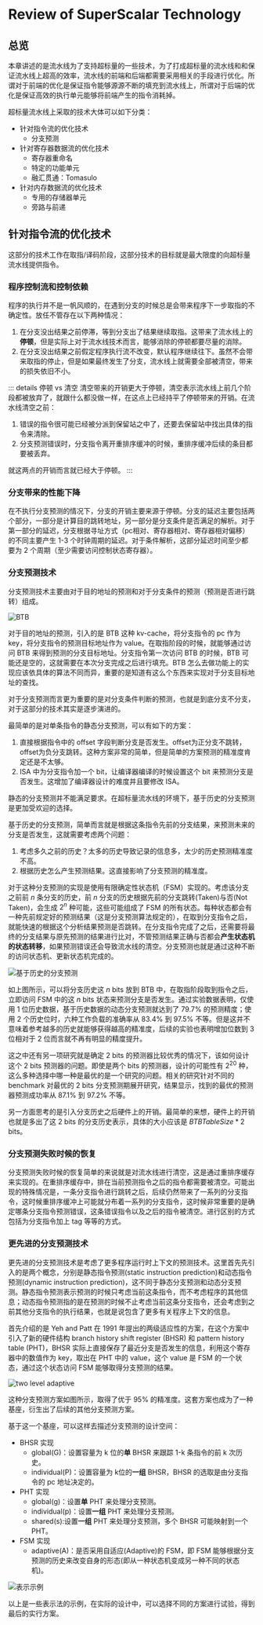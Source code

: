 # Review of SuperScalar Technology

## 总览

本章讲述的是流水线为了支持超标量的一些技术，为了打成超标量的流水线和和保证流水线上超高的效率，流水线的前端和后端都需要采用相关的手段进行优化。所谓对于前端的优化是保证指令能够源源不断的填充到流水线上，所谓对于后端的优化是保证高效的执行单元能够将前端产生的指令消耗掉。

超标量流水线上采取的技术大体可以如下分类：

- 针对指令流的优化技术
  - 分支预测
- 针对寄存器数据流的优化技术
  - 寄存器重命名
  - 特定的功能单元
  - 融汇贯通：Tomasulo
- 针对内存数据流的优化技术
  - 专用的存储器单元
  - 旁路与前递

## 针对指令流的优化技术

这部分的技术工作在取指/译码阶段，这部分技术的目标就是最大限度的向超标量流水线提供指令。

### 程序控制流和控制依赖

程序的执行并不是一帆风顺的，在遇到分支的时候总是会带来程序下一步取指的不确定性。放任不管存在以下两种情况：

1. 在分支没出结果之前停滞，等到分支出了结果继续取指。这带来了流水线上的**停顿**，但是实际上对于流水线技术而言，能够消除的停顿都要尽量的消除。
2. 在分支没出结果之前假定程序执行流不改变，默认程序继续往下。虽然不会带来取指的停止，但是如果最终发生了分支，流水线上就需要全部被清空，带来的损失依旧不小。

::: details 停顿 vs 清空
清空带来的开销更大于停顿，清空表示流水线上前几个阶段都被放弃了，就跟什么都没做一样，在这点上已经持平了停顿带来的开销。在流水线清空之前：

1. 错误的指令很可能已经被分派到保留站之中了，还要去保留站中找出具体的指令来清除。
2. 分支预测错误时，分支指令离开重排序缓冲的时候，重排序缓冲后续的条目都要被丢弃。

就这两点的开销而言就已经大于停顿。
:::

### 分支带来的性能下降

在不执行分支预测的情况下，分支的开销主要来源于停顿。分支的延迟主要包括两个部分，一部分是计算目的跳转地址，另一部分是分支条件是否满足的解析。对于第一部分的延迟，分支根据寻址方式（pc相对、寄存器相对、寄存器相对偏移）的不同主要产生 1-3 个时钟周期的延迟。对于条件解析，这部分延迟时间至少都要为 2 个周期（至少需要访问控制状态寄存器）。

### 分支预测技术

分支预测技术主要由对于目的地址的预测和对于分支条件的预测（预测是否进行跳转）组成。

![BTB](./images/ch5/btb.png)

对于目的地址的预测，引入的是 BTB 这种 kv-cache，将分支指令的 pc 作为 key，将分支指令的预测目标地址作为 value。在取指阶段的时候，就能够通过访问 BTB 来得到预测的分支目标地址。分支指令第一次访问 BTB 的时候，BTB 可能还是空的，这就需要在本次分支完成之后进行填充。BTB 怎么去做功能上的实现应该依具体的算法不同而异，重要的是知道有这么个东西来实现对于分支目标地址的查找。

对于分支预测而言更为重要的是对分支条件判断的预测，也就是到底分支不分支，对于这部分的技术其实是逐步演进的。

最简单的是对单条指令的静态分支预测，可以有如下的方案：

1. 直接根据指令中的 offset 字段判断分支是否发生。offset为正分支不跳转，offset为负分支跳转。这种方案非常的简单，但是简单的方案预测的精准度肯定还是不太够。
2. ISA 中为分支指令加一个 bit，让编译器编译的时候设置这个 bit 来预测分支是否发生。这增加了编译器设计的难度并且要修改 ISA。

静态的分支预测并不能满足要求。在超标量流水线的环境下，基于历史的分支预测是更加受欢迎的选择。

基于历史的分支预测，简单而言就是根据这条指令先前的分支结果，来预测未来的分支是否发生，这就需要考虑两个问题：

1. 考虑多久之前的历史？太多的历史导致记录的信息多，太少的历史预测精准度不高。
2. 根据历史怎么产生预测结果。这直接影响了分支预测的精准度。

对于这种分支预测的实现是使用有限确定性状态机（FSM）实现的。考虑该分支之前前 $n$ 条分支的历史，前 $n$ 分支的历史根据先前的分支跳转(Taken)与否(Not Taken)，会生成 $2^n$ 种可能，这些可能组成了 FSM 的所有状态。每种状态都会有一种先前规定好的预测结果（这是分支预测算法规定的），在取到分支指令之后，就能快速的根据这个分析结果预测是否跳转。在分支指令完成了之后，还需要将最终的分支结果与原先预测的结果进行比对，不管预测结果正确与否都会**产生状态机的状态转移**，如果预测错误还会导致流水线的清空。分支预测也就是通过这种不断的访问状态机、更新状态机完成的。

![基于历史的分支预测](./images/ch5/history_fsm_2bit.png)

如上图所示，可以将分支历史这 $n$ bits 放到 BTB 中，在取指阶段取到指令之后，立即访问 FSM 中的这 $n$ bits 状态来预测分支是否发生。通过实验数据表明，仅使用 1 位历史数据，基于历史数据的动态分支预测就达到了 $79.7\%$ 的预测精度；使用 2 个历史位时，六种工作负载的准确率从 $83.4\%$ 到 $97.5\%$ 不等。但是这并不意味着参考越多的历史就能够获得越高的精准度，后续的实验也表明增加位数到 3 位相对于 2 位而言就不再有明显的精度提升。

这之中还有另一项研究就是确定 2 bits 的预测器比较优秀的情况下，该如何设计这个 2 bits 预测器的问题。即使是两个 bits 的预测器，设计的可能性有 $2^20$ 种，这么多种选择中哪一种是最优的是一个研究的问题。相关的研究针对不同的 benchmark 对最优的 2 bits 分支预测期展开研究，结果显示，找到的最优的预测器预测成功率从 $87.1\%$ 到 $97.2\%$ 不等。

另一方面思考的是引入分支历史之后硬件上的开销。最简单的来想，硬件上的开销也就是多出了这 2 bits 的分支历史表示，具体的大小应该是 $BTB Table Size * 2$ bits。

### 分支预测失败时候的恢复

分支预测失败时候的恢复简单的来说就是对流水线进行清空，这是通过重排序缓存来实现的。在重排序缓存中，排在当前预测指令之后的指令都需要被清空。可能出现的特殊情况是，一条分支指令进行跳转之后，后续仍然带来了一系列的分支指令，这时候重排序缓冲上可能就分布着一系列的分支指令，这时候非常重要的是确定哪条分支指令预测错误，这条错误指令以及之后的指令被清空。进行区别的方式包括为分支指令加上 tag 等等的方式。

### 更先进的分支预测技术

更先进的分支预测技术是考虑了更多程序运行时上下文的预测技术。这里首先先引入的是两个概念，分别是静态指令预测(static instruction prediction)和动态指令预测(dynamic instruction prediction)，这不同于静态分支预测和动态分支预测。静态指令预测表示预测的时候只考虑当前这条指令，而不考虑程序的其他信息；动态指令预测指的是在预测的时候不止考虑当前这条分支指令，还会考虑到之前其他分支指令的执行结果，也就是说包含了更多有关程序上下文的信息。

首先介绍的是 Yeh and Patt 在 1991 年提出的两级适应性的方案，在这个方案中引入了新的硬件结构 branch history shift register (BHSR) 和 pattern history table (PHT)，BHSR 实际上直接保存了最近分支是否发生的信息，利用这个寄存器中的数值作为 key，取出在 PHT 中的 value，这个 value 是 FSM 的一个状态，通过这个状态访问 FSM 能够取得分支预测的结果。

![two level adaptive](./images/ch5/2_level_adaptive.png)

这种分支预测方案如图所示，取得了优于 $95\%$ 的精准度。这套方案也成为了一种基座，衍生出了后续的其他分支预测方案。

基于这一个基座，可以这样去描述分支预测的设计空间：

- BHSR 实现
  - global(G)：设置容量为 k 位的**单** BHSR 来跟踪 1-k 条指令的前 k 次历史。
  - individual(P)：设置容量为 k位的**一组** BHSR，BHSR 的选取是由分支指令的 pc 地址决定的。
- PHT 实现
  - global(g)：设置**单** PHT 来处理分支预测。
  - individual(p)：设置**一组** PHT 来处理分支预测。
  - shared(s):设置**一组** PHT 来处理分支预测，多个 BHSR 可能映射到一个 PHT。
- FSM 实现
  - adaptive(A)：是否采用自适应(Adaptive)的 FSM，即 FSM 能够根据分支预测的历史来改变自身的形态(即从一种状态机变成另一种不同的状态机)。

![表示示例](./images/ch5/2level_example.png)

以上是一些表示法的示例，在实际的设计中，可以选择不同的方案进行试验，得到最后的实行方案。


